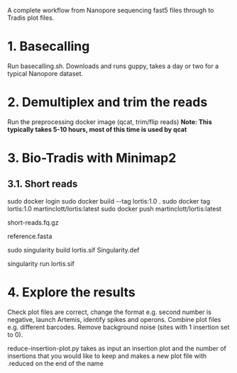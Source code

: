A complete workflow from Nanopore sequencing fast5 files through to Tradis plot files.


# 1. Basecalling
Run basecalling.sh. Downloads and runs guppy, takes a day or two for a typical Nanopore dataset.

# 2. Demultiplex and trim the reads
Run the preprocessing docker image (qcat, trim/flip reads)
<b>Note: This typically takes 5-10 hours, most of this time is used by qcat</b>

# 3. Bio-Tradis with Minimap2

## 3.1. Short reads

sudo docker login
sudo docker build --tag lortis:1.0 .
sudo docker tag lortis:1.0 martinclott/lortis:latest
sudo docker push martinclott/lortis:latest

short-reads.fq.gz

reference.fasta

sudo singularity build lortis.sif Singularity.def

singularity run lortis.sif




# 4. Explore the results
Check plot files are correct, change the format e.g. second number is negative, launch Artemis, identify spikes and operons. Combine plot files e.g. different barcodes. Remove background noise (sites with 1 insertion set to 0).

reduce-insertion-plot.py takes as input an insertion plot and the number of insertions that you would like to keep and makes a new plot file with .reduced on the end of the name
